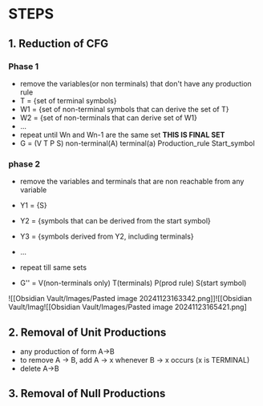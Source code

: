 # STEPS
## 1. Reduction of CFG
### Phase 1
- remove the variables(or non terminals) that don't have any production rule
- T = {set of terminal symbols}
- W1 = {set of non-terminal symbols that can derive the set of T}
- W2 = {set of non-terminals that can derive set of W1}
- ...
- repeat until Wn and Wn-1 are the same set **THIS IS FINAL SET**
- G = (V T P S)
	non-terminal(A)   terminal(a)    Production_rule    Start_symbol
### phase 2 
- remove the variables and terminals that are non reachable from any variable

- Y1 = {S}
- Y2 = {symbols that can be derived from the start symbol}
- Y3 = {symbols derived from Y2, including terminals}
- ...
- repeat till same sets

- G'' = V(non-terminals only) T(terminals) P(prod rule) S(start symbol)

![[Obsidian Vault/Images/Pasted image 20241123163342.png]]![[Obsidian Vault/Imag![[Obsidian Vault/Images/Pasted image 20241123165421.png]

## 2. Removal of Unit Productions
- any production of form A->B 
- to remove A -> B, add A -> x whenever B -> x occurs (x is TERMINAL)
- delete A->B

## 3. Removal of Null Productions


